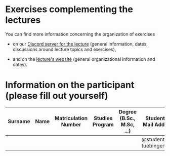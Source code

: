 # Exercises complementing the lectures

You can find more information concerning the organization of exercises

- on our [Discord server for the lecture](https://db.cs.uni-tuebingen.de/discord)
    (general information, dates, discussions around lecture topics and exercises),

- and on the [lecture's website](https://db.cs.uni-tuebingen.de/teaching)
    (general organizational information and dates).

# Information on the participant (please fill out yourself)

| Surname     | Name       | Matriculation Number | Studies Program | Degree (B.Sc., M.Sc, ...) | Student E-Mail Address    |
|-------------|------------|----------------------|-----------------|---------------------------|---------------------------|
|             |            |                      |                 |                           | @student.uni-tuebingen.de |
